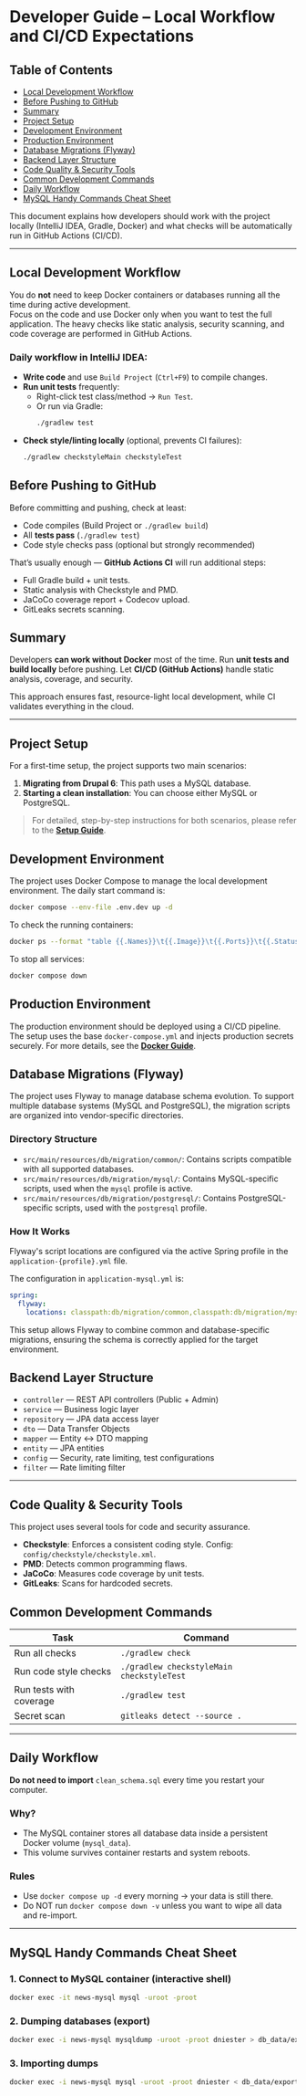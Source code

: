 # Developer Guide – Local Workflow and CI/CD Expectations

## Table of Contents
- [Local Development Workflow](#local-development-workflow)
- [Before Pushing to GitHub](#before-pushing-to-github)
- [Summary](#summary)
- [Project Setup](#project-setup)
- [Development Environment](#development-environment)
- [Production Environment](#production-environment)
- [Database Migrations (Flyway)](#database-migrations-flyway)
- [Backend Layer Structure](#backend-layer-structure)
- [Code Quality & Security Tools](#code-quality--security-tools)
- [Common Development Commands](#common-development-commands)
- [Daily Workflow](#daily-workflow)
- [MySQL Handy Commands Cheat Sheet](#mysql-handy-commands-cheat-sheet)


This document explains how developers should work with the project locally (IntelliJ IDEA, Gradle, Docker)
and what checks will be automatically run in GitHub Actions (CI/CD).

---

## Local Development Workflow

You do **not** need to keep Docker containers or databases running all the time during active development.  
Focus on the code and use Docker only when you want to test the full application. The heavy checks like
static analysis, security scanning, and code coverage are performed in GitHub Actions.

### Daily workflow in IntelliJ IDEA:
- **Write code** and use `Build Project` (`Ctrl+F9`) to compile changes.
- **Run unit tests** frequently:
    - Right-click test class/method → `Run Test`.
    - Or run via Gradle:
      ```bash
      ./gradlew test
      ```
- **Check style/linting locally** (optional, prevents CI failures):
  ```bash
  ./gradlew checkstyleMain checkstyleTest
  ```

## Before Pushing to GitHub

Before committing and pushing, check at least:

- Code compiles (Build Project or `./gradlew build`)
- All **tests pass** (`./gradlew test`)
- Code style checks pass (optional but strongly recommended)

That’s usually enough — **GitHub Actions CI** will run additional steps:

- Full Gradle build + unit tests.  
- Static analysis with Checkstyle and PMD.  
- JaCoCo coverage report + Codecov upload.  
- GitLeaks secrets scanning.

## Summary

Developers **can work without Docker** most of the time.
Run **unit tests and build locally** before pushing.
Let **CI/CD (GitHub Actions)** handle static analysis, coverage, and security.

This approach ensures fast, resource-light local development, while CI validates everything in the cloud.

---

## Project Setup

For a first-time setup, the project supports two main scenarios:

1.  **Migrating from Drupal 6**: This path uses a MySQL database.
2.  **Starting a clean installation**: You can choose either MySQL or PostgreSQL.

> For detailed, step-by-step instructions for both scenarios, please refer to the
> **[Setup Guide](./SETUP_GUIDE.md)**.


## Development Environment

The project uses Docker Compose to manage the local development environment. The daily start command is:

```bash
docker compose --env-file .env.dev up -d
```

To check the running containers:
```bash
docker ps --format "table {{.Names}}\t{{.Image}}\t{{.Ports}}\t{{.Status}}"
```

To stop all services:
```bash
docker compose down
```

## Production Environment

The production environment should be deployed using a CI/CD pipeline. The setup uses the base `docker-compose.yml`
and injects production secrets securely. For more details, see the **[Docker Guide](DOCKER_GUIDE.md)**.

## Database Migrations (Flyway)

The project uses Flyway to manage database schema evolution. To support multiple database systems (MySQL and
PostgreSQL), the migration scripts are organized into vendor-specific directories.

### Directory Structure
- `src/main/resources/db/migration/common/`: Contains scripts compatible with all supported databases.
- `src/main/resources/db/migration/mysql/`: Contains MySQL-specific scripts, used when the `mysql` profile is active.
- `src/main/resources/db/migration/postgresql/`: Contains PostgreSQL-specific scripts, used with the `postgresql` profile.

### How It Works
Flyway's script locations are configured via the active Spring profile in the `application-{profile}.yml` file.

The configuration in `application-mysql.yml` is:
```yaml
spring:
  flyway:
    locations: classpath:db/migration/common,classpath:db/migration/mysql
```

This setup allows Flyway to combine common and database-specific migrations, ensuring the schema is correctly
applied for the target environment.


## Backend Layer Structure

- `controller` — REST API controllers (Public + Admin)
- `service` — Business logic layer
- `repository` — JPA data access layer
- `dto` — Data Transfer Objects
- `mapper` — Entity ↔ DTO mapping
- `entity` — JPA entities
- `config` — Security, rate limiting, test configurations
- `filter` — Rate limiting filter

---

## Code Quality & Security Tools

This project uses several tools for code and security assurance.

- **Checkstyle**: Enforces a consistent coding style. Config: `config/checkstyle/checkstyle.xml`.
- **PMD**: Detects common programming flaws.
- **JaCoCo**: Measures code coverage by unit tests.
- **GitLeaks**: Scans for hardcoded secrets.

## Common Development Commands

| Task                    | Command                                   |
|-------------------------|-------------------------------------------|
| Run all checks          | `./gradlew check`                         |
| Run code style checks   | `./gradlew checkstyleMain checkstyleTest` |
| Run tests with coverage | `./gradlew test`                          |
| Secret scan             | `gitleaks detect --source .`              |

---

## Daily Workflow

**Do not need to import** `clean_schema.sql` every time you restart your computer.

### Why?
- The MySQL container stores all database data inside a persistent Docker volume (`mysql_data`).
- This volume survives container restarts and system reboots.

### Rules
- Use `docker compose up -d` every morning → your data is still there.
- Do NOT run `docker compose down -v` unless you want to wipe all data and re-import.

---

## MySQL Handy Commands Cheat Sheet

### 1. Connect to MySQL container (interactive shell)

```bash
docker exec -it news-mysql mysql -uroot -proot
```

### 2. Dumping databases (export)

```bash
docker exec -i news-mysql mysqldump -uroot -proot dniester > db_data/exported_dump.sql
```

### 3. Importing dumps

```bash
docker exec -i news-mysql mysql -uroot -proot dniester < db_data/exported_dump.sql
```
